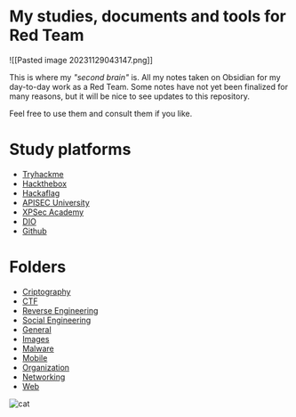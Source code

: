 # My studies, documents and tools for Red Team
![[Pasted image 20231129043147.png]]


This is where my *"second brain"* is. All my notes taken on Obsidian for my day-to-day work as a Red Team. Some notes have not yet been finalized for many reasons, but it will be nice to see updates to this repository.

Feel free to use them and consult them if you like.

# Study platforms
- [Tryhackme](https://tryhackme.com/)
- [Hackthebox](https://academy.hackthebox.com/)
- [Hackaflag](https://hackaflag.com.br/)
- [APISEC University](https://www.apisecuniversity.com/)
- [XPSec Academy](https://www.apisecuniversity.com/)
- [DIO](https://www.dio.me/)
- [Github](https://github.com/xssrae?tab=stars)
# Folders
- [Criptography](https://github.com/xssrae/Red-Team-Notes/tree/main/CRIPTOGRAFIA)
- [CTF](https://github.com/xssrae/Red-Team-Notes/tree/main/CTF)
- [Reverse Engineering](https://github.com/xssrae/Red-Team-Notes/tree/main/ENG_REVERSA)
- [Social Engineering](https://github.com/xssrae/Red-Team-Notes/tree/main/ENG_SOCIAL)
- [General](https://github.com/xssrae/Red-Team-Notes/tree/main/GERAL)
- [Images](https://github.com/xssrae/Red-Team-Notes/tree/main/IMG)
- [Malware](https://github.com/xssrae/Red-Team-Notes/tree/main/MALWARE)
- [Mobile](https://github.com/xssrae/Red-Team-Notes/blob/main/MOBILE/Links.md)
- [Organization](https://github.com/xssrae/Red-Team-Notes/tree/main/ORGANIZA%C3%87%C3%83O)
- [Networking](https://github.com/xssrae/Red-Team-Notes/tree/main/REDES)
- [Web](https://github.com/xssrae/Red-Team-Notes/tree/main/WEB)

![cat](https://raw.githubusercontent.com/catppuccin/catppuccin/main/assets/footers/gray0_ctp_on_line.svg?sanitize=true)



